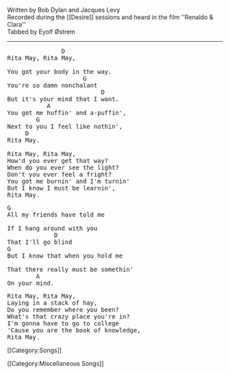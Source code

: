 Written by Bob Dylan and Jacques Levy<br>
Recorded during the [[Desire]] sessions and heard in the film ''Renaldo &amp; Clara''<br>
Tabbed by Eyolf Østrem

----
<pre class="verse">
               D
Rita May, Rita May,

You got your body in the way.
                     G
You're so damn nonchalant
                          D
But it's your mind that I want.
           A
You got me huffin' and a-puffin',
        G
Next to you I feel like nothin',
     D
Rita May.

Rita May, Rita May,
How'd you ever get that way?
When do you ever see the light?
Don't you ever feel a fright?
You got me burnin' and I'm turnin'
But I know I must be learnin',
Rita May.
</pre>

<pre class="bridge">
G
All my friends have told me

If I hang around with you
             D
That I'll go blind
G
But I know that when you hold me

That there really must be somethin'
        A
On your mind.
</pre>

<pre class="verse">
Rita May, Rita May,
Laying in a stack of hay,
Do you remember where you been?
What's that crazy place you're in?
I'm gonna have to go to college
'Cause you are the book of knowledge,
Rita May.
</pre>

[[Category:Songs]]

[[Category:Miscellaneous Songs]]